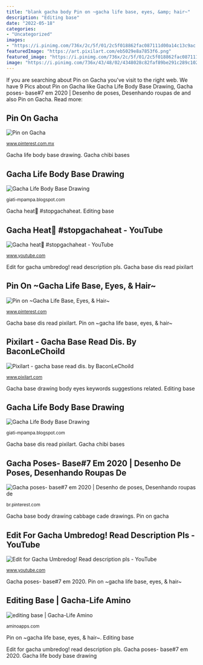 ```yaml
---
title: "blank gacha body Pin on ~gacha life base, eyes, &amp; hair~"
description: "Editing base"
date: "2022-05-18"
categories:
- "Uncategorized"
images:
- "https://i.pinimg.com/736x/2c/5f/01/2c5f018862fac087111d00a14c13c9ac.jpg"
featuredImage: "https://art.pixilart.com/eb5029e8a7853f6.png"
featured_image: "https://i.pinimg.com/736x/2c/5f/01/2c5f018862fac087111d00a14c13c9ac.jpg"
image: "https://i.pinimg.com/736x/43/48/02/4348028c82faf89be291c289c1020f20.jpg"
---
```


If you are searching about Pin on Gacha you've visit to the right web. We have 9 Pics about Pin on Gacha like Gacha Life Body Base Drawing, Gacha poses- base#7 em 2020 | Desenho de poses, Desenhando roupas de and also Pin on Gacha. Read more:

## Pin On Gacha

![Pin on Gacha](https://i.pinimg.com/736x/2c/5f/01/2c5f018862fac087111d00a14c13c9ac.jpg "Pin on gacha")

<small>www.pinterest.com.mx</small>

Gacha life body base drawing. Gacha chibi bases

## Gacha Life Body Base Drawing

![Gacha Life Body Base Drawing](https://pm1.narvii.com/7015/6fe143da0ede13418abc9e7dcc6ae03b9ed2294er1-2048-2048v2_hq.jpg "Editing base")

<small>giati-mpampa.blogspot.com</small>

Gacha heat🥵 #stopgachaheat. Editing base

## Gacha Heat🥵 #stopgachaheat - YouTube

![Gacha heat🥵 #stopgachaheat - YouTube](https://i.ytimg.com/vi/_1AlHTuCtbM/maxresdefault.jpg "Gacha poses- base#7 em 2020")

<small>www.youtube.com</small>

Edit for gacha umbredog! read description pls. Gacha base dis read pixilart

## Pin On ~Gacha Life Base, Eyes, &amp; Hair~

![Pin on ~Gacha Life Base, Eyes, &amp; Hair~](https://i.pinimg.com/736x/43/48/02/4348028c82faf89be291c289c1020f20.jpg "Uwu kawaii posturas desenhando imagens historietas cuaderno labios suprise")

<small>www.pinterest.com</small>

Gacha base dis read pixilart. Pin on ~gacha life base, eyes, &amp; hair~

## Pixilart - Gacha Base Read Dis. By BaconLeChoild

![Pixilart - gacha base read dis. by BaconLeChoild](https://art.pixilart.com/eb5029e8a7853f6.png "Gacha life body base drawing")

<small>www.pixilart.com</small>

Gacha base drawing body eyes keywords suggestions related. Editing base

## Gacha Life Body Base Drawing

![Gacha Life Body Base Drawing](https://cdn141.picsart.com/287366256100201.jpg?c256x256 "Gacha base dis read pixilart")

<small>giati-mpampa.blogspot.com</small>

Gacha base dis read pixilart. Gacha chibi bases

## Gacha Poses- Base#7 Em 2020 | Desenho De Poses, Desenhando Roupas De

![Gacha poses- base#7 em 2020 | Desenho de poses, Desenhando roupas de](https://i.pinimg.com/736x/f3/35/8b/f3358beeb49bace132c1336129a83d8f.jpg "Editing base")

<small>br.pinterest.com</small>

Gacha base body drawing cabbage cade drawings. Pin on gacha

## Edit For Gacha Umbredog! Read Description Pls - YouTube

![Edit for Gacha Umbredog! Read description pls - YouTube](https://i.ytimg.com/vi/cxDqnCLQKcg/maxresdefault.jpg "Gacha life body base drawing")

<small>www.youtube.com</small>

Gacha poses- base#7 em 2020. Pin on ~gacha life base, eyes, &amp; hair~

## Editing Base | Gacha-Life Amino

![editing base | Gacha-Life Amino](http://pm1.narvii.com/7167/797a8a982b678615d6ab9516f9a1378ef6d4870fr1-1000-1200v2_uhq.jpg "Edit for gacha umbredog! read description pls")

<small>aminoapps.com</small>

Pin on ~gacha life base, eyes, &amp; hair~. Editing base

Edit for gacha umbredog! read description pls. Gacha poses- base#7 em 2020. Gacha life body base drawing
